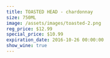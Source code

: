 ```yaml
---
title: TOASTED HEAD - chardonnay
size: 750ML
image: /assets/images/toasted-2.png
reg_price: $12.99
special_price: $10.99
expiration_date: 2016-10-26 00:00:00
show_wine: true
---
```



